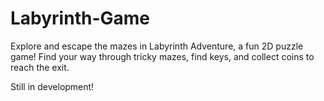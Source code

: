 # Labyrinth-Game

Explore and escape the mazes in Labyrinth Adventure, a fun 2D puzzle game! Find your way through tricky mazes, find keys, and collect coins to reach the exit. 

Still in development!
